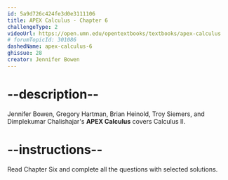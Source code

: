 ```yaml
---
id: 5a9d726c424fe3d0e3111106
title: APEX Calculus - Chapter 6
challengeType: 2
videoUrl: https://open.umn.edu/opentextbooks/textbooks/apex-calculus
# forumTopicId: 301086
dashedName: apex-calculus-6
ghissue: 28
creator: Jennifer Bowen 
---
```


# --description--

Jennifer Bowen, Gregory Hartman, Brian Heinold, Troy Siemers, and Dimplekumar Chalishajar's __APEX Calculus__ covers Calculus II.

# --instructions--

Read Chapter Six and complete all the questions with selected solutions.